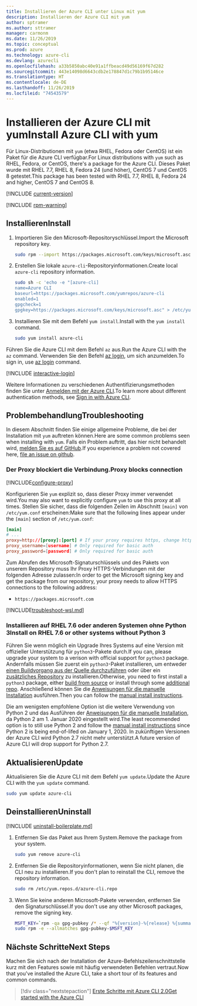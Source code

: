 ```yaml
---
title: Installieren der Azure CLI unter Linux mit yum
description: Installieren der Azure CLI mit yum
author: sptramer
ms.author: sttramer
manager: carmonm
ms.date: 11/26/2019
ms.topic: conceptual
ms.prod: azure
ms.technology: azure-cli
ms.devlang: azurecli
ms.openlocfilehash: a33b5850abc40e91a1ffbeacd49d56169f67d282
ms.sourcegitcommit: 443e14098d6643cdb2e178847d1c79b1b95146ce
ms.translationtype: HT
ms.contentlocale: de-DE
ms.lasthandoff: 11/26/2019
ms.locfileid: "74543579"
---
```

# <a name="install-azure-cli-with-yum"></a><span data-ttu-id="95e93-103">Installieren der Azure CLI mit yum</span><span class="sxs-lookup"><span data-stu-id="95e93-103">Install Azure CLI with yum</span></span>

<span data-ttu-id="95e93-104">Für Linux-Distributionen mit `yum` (etwa RHEL, Fedora oder CentOS) ist ein Paket für die Azure CLI verfügbar.</span><span class="sxs-lookup"><span data-stu-id="95e93-104">For Linux distributions with `yum` such as RHEL, Fedora, or CentOS, there's a package for the Azure CLI.</span></span> <span data-ttu-id="95e93-105">Dieses Paket wurde mit RHEL 7.7, RHEL 8, Fedora 24 (und höher), CentOS 7 und CentOS 8 getestet.</span><span class="sxs-lookup"><span data-stu-id="95e93-105">This package has been tested with RHEL 7.7, RHEL 8, Fedora 24 and higher, CentOS 7 and CentOS 8.</span></span>

[!INCLUDE [current-version](includes/current-version.md)]

[!INCLUDE [rpm-warning](includes/rpm-warning.md)]

## <a name="install"></a><span data-ttu-id="95e93-106">Installieren</span><span class="sxs-lookup"><span data-stu-id="95e93-106">Install</span></span>

1. <span data-ttu-id="95e93-107">Importieren Sie den Microsoft-Repositoryschlüssel.</span><span class="sxs-lookup"><span data-stu-id="95e93-107">Import the Microsoft repository key.</span></span>

   ```bash
   sudo rpm --import https://packages.microsoft.com/keys/microsoft.asc
   ```

2. <span data-ttu-id="95e93-108">Erstellen Sie lokale `azure-cli`-Repositoryinformationen.</span><span class="sxs-lookup"><span data-stu-id="95e93-108">Create local `azure-cli` repository information.</span></span>

   ```bash
   sudo sh -c 'echo -e "[azure-cli]
   name=Azure CLI
   baseurl=https://packages.microsoft.com/yumrepos/azure-cli
   enabled=1
   gpgcheck=1
   gpgkey=https://packages.microsoft.com/keys/microsoft.asc" > /etc/yum.repos.d/azure-cli.repo'
   ```

3. <span data-ttu-id="95e93-109">Installieren Sie mit dem Befehl `yum install`.</span><span class="sxs-lookup"><span data-stu-id="95e93-109">Install with the `yum install` command.</span></span>

   ```bash
   sudo yum install azure-cli
   ```

<span data-ttu-id="95e93-110">Führen Sie die Azure CLI mit dem Befehl `az` aus.</span><span class="sxs-lookup"><span data-stu-id="95e93-110">Run the Azure CLI with the `az` command.</span></span> <span data-ttu-id="95e93-111">Verwenden Sie den Befehl [az login](/cli/azure/reference-index#az-login), um sich anzumelden.</span><span class="sxs-lookup"><span data-stu-id="95e93-111">To sign in, use [az login](/cli/azure/reference-index#az-login) command.</span></span>

[!INCLUDE [interactive-login](includes/interactive-login.md)]

<span data-ttu-id="95e93-112">Weitere Informationen zu verschiedenen Authentifizierungsmethoden finden Sie unter [Anmelden mit der Azure CLI](authenticate-azure-cli.md).</span><span class="sxs-lookup"><span data-stu-id="95e93-112">To learn more about different authentication methods, see [Sign in with Azure CLI](authenticate-azure-cli.md).</span></span>

## <a name="troubleshooting"></a><span data-ttu-id="95e93-113">Problembehandlung</span><span class="sxs-lookup"><span data-stu-id="95e93-113">Troubleshooting</span></span>

<span data-ttu-id="95e93-114">In diesem Abschnitt finden Sie einige allgemeine Probleme, die bei der Installation mit `yum` auftreten können.</span><span class="sxs-lookup"><span data-stu-id="95e93-114">Here are some common problems seen when installing with `yum`.</span></span> <span data-ttu-id="95e93-115">Falls ein Problem auftritt, das hier nicht behandelt wird, [melden Sie es auf GitHub](https://github.com/Azure/azure-cli/issues).</span><span class="sxs-lookup"><span data-stu-id="95e93-115">If you experience a problem not covered here, [file an issue on github](https://github.com/Azure/azure-cli/issues).</span></span>

### <a name="proxy-blocks-connection"></a><span data-ttu-id="95e93-116">Der Proxy blockiert die Verbindung.</span><span class="sxs-lookup"><span data-stu-id="95e93-116">Proxy blocks connection</span></span>

[!INCLUDE[configure-proxy](includes/configure-proxy.md)]

<span data-ttu-id="95e93-117">Konfigurieren Sie `yum` explizit so, dass dieser Proxy immer verwendet wird.</span><span class="sxs-lookup"><span data-stu-id="95e93-117">You may also want to explicitly configure `yum` to use this proxy at all times.</span></span> <span data-ttu-id="95e93-118">Stellen Sie sicher, dass die folgenden Zeilen im Abschnitt `[main]` von `/etc/yum.conf` erscheinen:</span><span class="sxs-lookup"><span data-stu-id="95e93-118">Make sure that the following lines appear under the `[main]` section of `/etc/yum.conf`:</span></span>

```yum.conf
[main]
# ...
proxy=http://[proxy]:[port] # If your proxy requires https, change http->https
proxy_username=[username] # Only required for basic auth
proxy_password=[password] # Only required for basic auth
```

<span data-ttu-id="95e93-119">Zum Abrufen des Microsoft-Signaturschlüssels und des Pakets von unserem Repository muss Ihr Proxy HTTPS-Verbindungen mit der folgenden Adresse zulassen:</span><span class="sxs-lookup"><span data-stu-id="95e93-119">In order to get the Microsoft signing key and get the package from our repository, your proxy needs to allow HTTPS connections to the following address:</span></span>

* `https://packages.microsoft.com`

[!INCLUDE[troubleshoot-wsl.md](includes/troubleshoot-wsl.md)]

### <a name="install-on-rhel-76-or-other-systems-without-python-3"></a><span data-ttu-id="95e93-120">Installieren auf RHEL 7.6 oder anderen Systemen ohne Python 3</span><span class="sxs-lookup"><span data-stu-id="95e93-120">Install on RHEL 7.6 or other systems without Python 3</span></span>

<span data-ttu-id="95e93-121">Führen Sie wenn möglich ein Upgrade Ihres Systems auf eine Version mit offizieller Unterstützung für `python3`-Pakete durch.</span><span class="sxs-lookup"><span data-stu-id="95e93-121">If you can, please upgrade your system to a verison with official support for `python3` package.</span></span> <span data-ttu-id="95e93-122">Andernfalls müssen Sie zuerst ein `python3`-Paket installieren, um entweder [einen Buildvorgang aus der Quelle durchzuführen](https://github.com/linux-on-ibm-z/docs/wiki/Building-Python-3.6.x) oder über ein [zusätzliches Repository](https://developers.redhat.com/blog/2018/08/13/install-python3-rhel/) zu installieren.</span><span class="sxs-lookup"><span data-stu-id="95e93-122">Otherwise, you need to first install a `python3` package, either [build from source](https://github.com/linux-on-ibm-z/docs/wiki/Building-Python-3.6.x) or install through some [additional repo](https://developers.redhat.com/blog/2018/08/13/install-python3-rhel/).</span></span> <span data-ttu-id="95e93-123">Anschließend können Sie die [Anweisungen für die manuelle Installation](install-azure-cli-linux.md) ausführen.</span><span class="sxs-lookup"><span data-stu-id="95e93-123">Then you can follow the [manual install instructions](install-azure-cli-linux.md).</span></span>

<span data-ttu-id="95e93-124">Die am wenigsten empfohlene Option ist die weitere Verwendung von Python 2 und das Ausführen der [Anweisungen für die manuelle Installation](install-azure-cli-linux.md), da Python 2 am 1. Januar 2020 eingestellt wird.</span><span class="sxs-lookup"><span data-stu-id="95e93-124">The least recommended option is to still use Python 2 and follow the [manual install instructions](install-azure-cli-linux.md) since Python 2 is being end-of-lifed on January 1, 2020.</span></span> <span data-ttu-id="95e93-125">In zukünftigen Versionen der Azure CLI wird Python 2.7 nicht mehr unterstützt.</span><span class="sxs-lookup"><span data-stu-id="95e93-125">A future version of Azure CLI will drop support for Python 2.7.</span></span>

## <a name="update"></a><span data-ttu-id="95e93-126">Aktualisieren</span><span class="sxs-lookup"><span data-stu-id="95e93-126">Update</span></span>

<span data-ttu-id="95e93-127">Aktualisieren Sie die Azure CLI mit dem Befehl `yum update`.</span><span class="sxs-lookup"><span data-stu-id="95e93-127">Update the Azure CLI with the `yum update` command.</span></span>

```bash
sudo yum update azure-cli
```

## <a name="uninstall"></a><span data-ttu-id="95e93-128">Deinstallieren</span><span class="sxs-lookup"><span data-stu-id="95e93-128">Uninstall</span></span>

[!INCLUDE [uninstall-boilerplate.md](includes/uninstall-boilerplate.md)]

1. <span data-ttu-id="95e93-129">Entfernen Sie das Paket aus Ihrem System.</span><span class="sxs-lookup"><span data-stu-id="95e93-129">Remove the package from your system.</span></span>

   ```bash
   sudo yum remove azure-cli
   ```

2. <span data-ttu-id="95e93-130">Entfernen Sie die Repositoryinformationen, wenn Sie nicht planen, die CLI neu zu installieren.</span><span class="sxs-lookup"><span data-stu-id="95e93-130">If you don't plan to reinstall the CLI, remove the repository information.</span></span>

   ```bash
   sudo rm /etc/yum.repos.d/azure-cli.repo
   ```

3. <span data-ttu-id="95e93-131">Wenn Sie keine anderen Microsoft-Pakete verwenden, entfernen Sie den Signaturschlüssel.</span><span class="sxs-lookup"><span data-stu-id="95e93-131">If you don't use any other Microsoft packages, remove the signing key.</span></span>

   ```bash
   MSFT_KEY=`rpm -qa gpg-pubkey /* --qf "%{version}-%{release} %{summary}\n" | grep Microsoft | awk '{print $1}'`
   sudo rpm -e --allmatches gpg-pubkey-$MSFT_KEY
   ```

## <a name="next-steps"></a><span data-ttu-id="95e93-132">Nächste Schritte</span><span class="sxs-lookup"><span data-stu-id="95e93-132">Next Steps</span></span>

<span data-ttu-id="95e93-133">Machen Sie sich nach der Installation der Azure-Befehlszeilenschnittstelle kurz mit den Features sowie mit häufig verwendeten Befehlen vertraut.</span><span class="sxs-lookup"><span data-stu-id="95e93-133">Now that you've installed the Azure CLI, take a short tour of its features and common commands.</span></span>

> [!div class="nextstepaction"]
> [<span data-ttu-id="95e93-134">Erste Schritte mit Azure CLI 2.0</span><span class="sxs-lookup"><span data-stu-id="95e93-134">Get started with the Azure CLI</span></span>](get-started-with-azure-cli.md)
